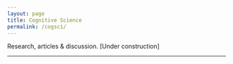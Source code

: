 ```yaml
---
layout: page
title: Cognitive Science
permalink: /cogsci/
---
```

Research, articles & discussion. [Under construction]

---
<html>
<style>
a:link {
  font-family: $helveticaNeue;
  color: $darkerGray;
  font-weight: bold;
}
    
## <a href="https://osghaffar.github.io/cogsci/RL-and-Memory-Replay/">Memory Replay in Biological and Deep Reinforcement Learning: A Comparison</a>

<div class="date">
    Written on September 24, 2021
</div>

A tried and tested source of inspiration for artificial intelligence has always been biology, and neural networks are no different. One of the most powerful approaches, reinforcement learning, is directly inspired by the natural process through which animals learn, namely a reward-and-punishment system paired with a trial-and-error mechanism of action. Combined with deep neural networks, this approach has seen unprecendented success.

There is an interesting article I recently came across, titled...

<a href="https://osghaffar.github.io/cogsci/RL-and-Memory-Replay/" class="read-more">Read More</a>
</html>
---

